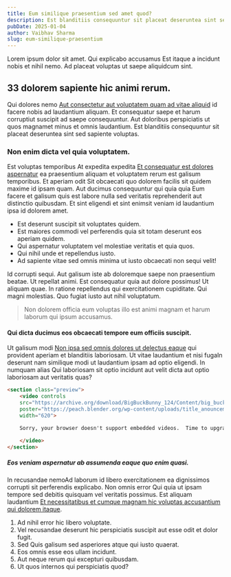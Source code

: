 ```yaml
---
title: Eum similique praesentium sed amet quod?
description: Est blanditiis consequuntur sit placeat deseruntea sint sed sapiente voluptas.
pubDate: 2025-01-04
author: Vaibhav Sharma
slug: eum-similique-praesentium
---
```

Lorem ipsum dolor sit amet. Qui explicabo accusamus Est itaque a incidunt nobis et nihil nemo. Ad placeat voluptas ut saepe aliquidcum sint. 

## 33 dolorem sapiente hic animi rerum.

Qui dolores nemo [Aut consectetur aut voluptatem quam ad vitae aliquid](https://www.loremipzum.com/) id facere nobis ad laudantium aliquam. Et consequatur saepe et harum corruptiut suscipit ad saepe consequuntur. Aut doloribus perspiciatis ut quos magnamet minus et omnis laudantium. Est blanditiis consequuntur sit placeat deseruntea sint sed sapiente voluptas. 

### Non enim dicta vel quia voluptatem.

Est voluptas temporibus At expedita expedita [Et consequatur est dolores aspernatur](https://www.loremipzum.com/) ea praesentium aliquam et voluptatem rerum est galisum temporibus. Et aperiam odit Sit obcaecati quo dolorem facilis sit quidem maxime id ipsam quam. Aut ducimus consequuntur qui quia quia Eum facere et galisum quis est labore nulla sed veritatis reprehenderit aut distinctio quibusdam. Et sint eligendi et sint enimsit veniam id laudantium ipsa id dolorem amet. 

* Est deserunt suscipit sit voluptates quidem. 
* Est maiores commodi vel perferendis quia sit totam deserunt eos aperiam quidem. 
* Qui aspernatur voluptatem vel molestiae veritatis et quia quos. 
* Qui nihil unde et repellendus iusto. 
* Ad sapiente vitae sed omnis minima ut iusto obcaecati non sequi velit! 

Id corrupti sequi. Aut galisum iste ab doloremque saepe non praesentium beatae. Ut repellat animi. Est consequatur quia aut dolore possimus! Ut aliquam quae. In ratione repellendus qui exercitationem cupiditate. Qui magni molestias. Quo fugiat iusto aut nihil voluptatum. 

> Non dolorem officia eum voluptas illo est animi magnam et harum laborum qui ipsum accusamus. 

#### Qui dicta ducimus eos obcaecati tempore eum officiis suscipit.

Ut galisum modi [Non ipsa sed omnis dolores ut delectus eaque](https://www.loremipzum.com/) qui provident aperiam et blanditiis laboriosam. Ut vitae laudantium et nisi fugaIn deserunt nam similique modi ut laudantium ipsam ad optio eligendi. In numquam alias Qui laboriosam sit optio incidunt aut velit dicta aut optio laboriosam aut veritatis quas? 

```html
<section class="preview">
    <video controls
    src="https://archive.org/download/BigBuckBunny_124/Content/big_buck_bunny_720p_surround.mp4"
    poster="https://peach.blender.org/wp-content/uploads/title_anouncement.jpg?x11217"
    width="620">

    Sorry, your browser doesn't support embedded videos.  Time to upgrade!

    </video>
</section>
```

##### Eos veniam aspernatur ab assumenda eaque quo enim quasi.

In recusandae nemoAd laborum id libero exercitationem ea dignissimos corrupti sit perferendis explicabo. Non omnis error Qui quia ut ipsam tempore sed debitis quisquam vel veritatis possimus. Est aliquam laudantium [Et necessitatibus et cumque magnam hic voluptas accusantium qui dolorem itaque](https://www.loremipzum.com/). 

1. Ad nihil error hic libero voluptate. 
2. Vel recusandae deserunt hic perspiciatis suscipit aut esse odit et dolor fugit. 
3. Sed Quis galisum sed asperiores atque qui iusto quaerat. 
4. Eos omnis esse eos ullam incidunt. 
5. Aut neque rerum qui excepturi quibusdam. 
6. Ut quos internos qui perspiciatis quod?
